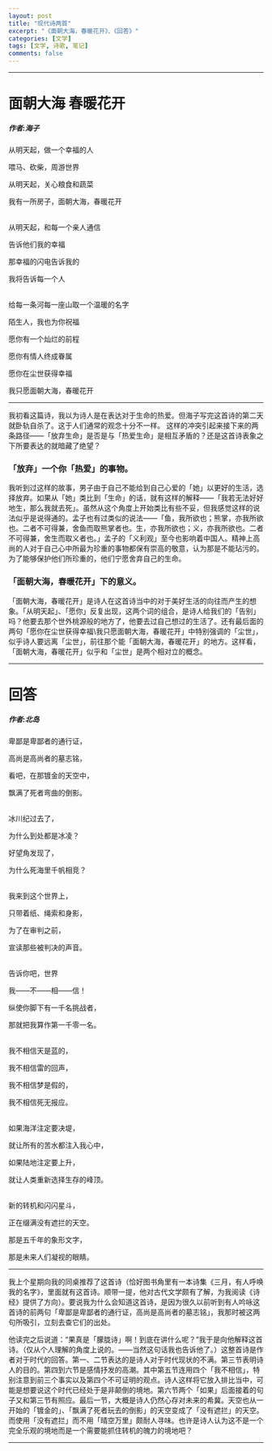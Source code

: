 ```yaml
---
layout: post
title: "现代诗两首"
excerpt: "《面朝大海，春暖花开》、《回答》"
categories: [文学]
tags: [文学, 诗歌, 笔记]
comments: false
---
```

---
# 面朝大海 春暖花开
##### 作者:海子
从明天起，做一个幸福的人

喂马、砍柴，周游世界

从明天起，关心粮食和蔬菜

我有一所房子，面朝大海，春暖花开

<br />
从明天起，和每一个亲人通信

告诉他们我的幸福

那幸福的闪电告诉我的

我将告诉每一个人

<br />
给每一条河每一座山取一个温暖的名字

陌生人，我也为你祝福

愿你有一个灿烂的前程

愿你有情人终成眷属

愿你在尘世获得幸福

我只愿面朝大海，春暖花开

---
我初看这篇诗，我以为诗人是在表达对于生命的热爱。但海子写完这首诗的第二天就卧轨自杀了。这于人们通常的观念十分不一样。
这样的冲突引起来接下来的两条路径——「放弃生命」是否是与「热爱生命」是相互矛盾的？还是这首诗表象之下所要表达的就暗藏了绝望？

### 「放弃」一个你「热爱」的事物。
我听到过这样的故事，男子由于自己不能给到自己心爱的「她」以更好的生活，选择放弃。如果从「她」类比到「生命」的话，就有这样的解释——「我若无法好好地生，那么我就去死」。虽然从这个角度上开始类比有些不妥，但我感觉这样的说法似乎是说得通的。孟子也有过类似的说法——「鱼，我所欲也；熊掌，亦我所欲也。二者不可得兼，舍鱼而取熊掌者也。生，亦我所欲也；义，亦我所欲也。二者不可得兼，舍生而取义者也。」孟子的「义利观」至今也影响着中国人。精神上高尚的人对于自己心中所最为珍重的事物都保有崇高的敬意，认为那是不能玷污的。为了能够保护他们所珍重的，他们宁愿舍弃自己的生命。

### 「面朝大海，春暖花开」下的意义。
「面朝大海，春暖花开」是诗人在这首诗当中的对于美好生活的向往而产生的想象。「从明天起」、「愿你」反复出现，这两个词的组合，是诗人给我们的「告别」吗？他要去那个世外桃源般的地方了，他要去过自己想过的生活了。还有最后面的两句「愿你在尘世获得幸福\我只愿面朝大海，春暖花开」中特别强调的「尘世」，似乎诗人要远离「尘世」，前往那个能「面朝大海，春暖花开」的地方。这样看，「面朝大海，春暖花开」似乎和「尘世」是两个相对立的概念。

---
# 回答
##### 作者:北岛
卑鄙是卑鄙者的通行证，

高尚是高尚者的墓志铭，

看吧，在那镀金的天空中，

飘满了死者弯曲的倒影。

<br />
冰川纪过去了，

为什么到处都是冰凌？

好望角发现了，

为什么死海里千帆相竞？

<br />
我来到这个世界上，

只带着纸、绳索和身影，

为了在审判之前，

宣读那些被判决的声音。

<br />
告诉你吧，世界

我——不——相——信！

纵使你脚下有一千名挑战者，

那就把我算作第一千零一名。

<br />
我不相信天是蓝的，

我不相信雷的回声，

我不相信梦是假的，

我不相信死无报应。

<br />
如果海洋注定要决堤，

就让所有的苦水都注入我心中，

如果陆地注定要上升，

就让人类重新选择生存的峰顶。

<br />
新的转机和闪闪星斗，

正在缀满没有遮拦的天空。

那是五千年的象形文字，

那是未来人们凝视的眼睛。

---
我上个星期向我的同桌推荐了这首诗（恰好图书角里有一本诗集《三月，有人呼唤我的名字》，里面就有这首诗。顺带一提，他对古代文学颇有了解，为我阅读《诗经》提供了方向）。要说我为什么会知道这首诗，是因为很久以前听到有人吟咏这首诗的前两句「卑鄙是卑鄙者的通行证，高尚是高尚者的墓志铭」，我那时被这两句所吸引，立刻去查它们的出处。

他读完之后说道：“果真是「朦胧诗」啊！到底在讲什么呢？”我于是向他解释这首诗。（仅从个人理解的角度上说的。——当然这句话我也告诉他了。）这整首诗是作者对于时代的回答。第一、二节表达的是诗人对于时代现状的不满。第三节表明诗人的目的。第四到六节是感情抒发的高潮。其中第五节连用四个「我不相信」，特别注意到前三个事实以及第四个不可证明的观点。诗人这样将它放入排比当中，可能是想要说这个时代已经处于是非颠倒的境地。第六节两个「如果」后面接着的句子又和第三节有照应。最后一节，大概是诗人仍然心存对未来的希冀。天空也从一开始的「镀金的」、「飘满了死者玩去的倒影」的天空变成了「没有遮拦」的天空。而使用「没有遮拦」而不用「晴空万里」颇耐人寻味。也许是诗人认为这不是一个完全乐观的境地而是一个需要能抓住转机的魄力的境地吧？

---
